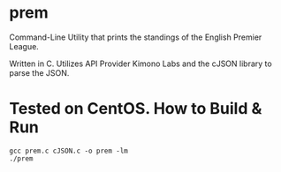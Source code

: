 prem
====

Command-Line Utility that prints the standings of the English Premier League.

Written in C. Utilizes API Provider Kimono Labs and the cJSON library to parse the JSON.

Tested on CentOS.
How to Build & Run
==================

	gcc prem.c cJSON.c -o prem -lm
	./prem

